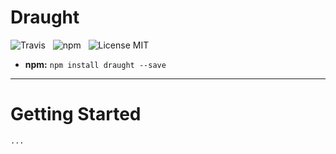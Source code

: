 # Draught

![Travis](http://img.shields.io/travis/Wildhoney/Draught.svg?style=flat)
&nbsp;
![npm](http://img.shields.io/npm/v/draught.svg?style=flat)
&nbsp;
![License MIT](http://img.shields.io/badge/License-MIT-lightgrey.svg?style=flat)

* **npm:** `npm install draught --save`

---

# Getting Started

`...`
